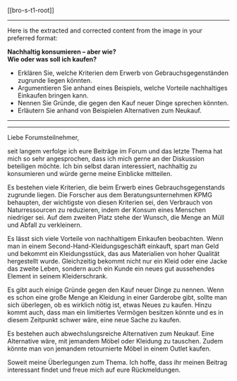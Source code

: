 [[bro-s-t1-root]]

---

Here is the extracted and corrected content from the image in your preferred format:

**Nachhaltig konsumieren – aber wie?  
Wie oder was soll ich kaufen?**  
- Erklären Sie, welche Kriterien dem Erwerb von Gebrauchsgegenständen zugrunde liegen könnten.  
- Argumentieren Sie anhand eines Beispiels, welche Vorteile nachhaltiges Einkaufen bringen kann.  
- Nennen Sie Gründe, die gegen den Kauf neuer Dinge sprechen könnten.  
- Erläutern Sie anhand von Beispielen Alternativen zum Neukauf.  

---
---

Liebe Forumsteilnehmer,

seit langem verfolge ich eure Beiträge im Forum und das letzte Thema hat mich so sehr angesprochen, dass ich mich gerne an der Diskussion beteiligen möchte. Ich bin selbst daran interessiert, nachhaltig zu konsumieren und würde gerne meine Einblicke mitteilen.

Es bestehen viele Kriterien, die beim Erwerb eines Gebrauchsgegenstands zugrunde liegen. Die Forscher aus dem Beratungsunternehmen KPMG behaupten, der wichtigste von diesen Kriterien sei, den Verbrauch von Naturressourcen zu reduzieren, indem der Konsum eines Menschen niedriger sei. Auf dem zweiten Platz stehe der Wunsch, die Menge an Müll und Abfall zu verkleinern.

Es lässt sich viele Vorteile von nachhaltigem Einkaufen beobachten. Wenn man in einem Second-Hand-Kleidungsgeschäft einkauft, spart man Geld und bekommt ein Kleidungsstück, das aus Materialien von hoher Qualität hergestellt wurde. Gleichzeitig bekommt nicht nur ein Kleid oder eine Jacke das zweite Leben, sondern auch ein Kunde ein neues gut aussehendes Element in seinem Kleiderschrank.

Es gibt auch einige Gründe gegen den Kauf neuer Dinge zu nennen. Wenn es schon eine große Menge an Kleidung in einer Garderobe gibt, sollte man sich überlegen, ob es wirklich nötig ist, etwas Neues zu kaufen. Hinzu kommt auch, dass man ein limitiertes Vermögen besitzen könnte und es in diesem Zeitpunkt schwer wäre, eine neue Sache zu kaufen.

Es bestehen auch abwechslungsreiche Alternativen zum Neukauf. Eine Alternative wäre, mit jemandem Möbel oder Kleidung zu tauschen. Zudem könnte man von jemandem retournierte Möbel in einem Outlet kaufen.

Soweit meine Überlegungen zum Thema. Ich hoffe, dass ihr meinen Beitrag interessant findet und freue mich auf eure Rückmeldungen.